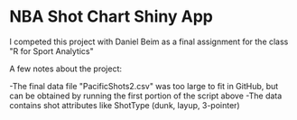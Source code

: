 # NBA Shot Chart Shiny App

I competed this project with Daniel Beim as a final assignment for the class "R for Sport Analytics"

A few notes about the project:

-The final data file "PacificShots2.csv" was too large to fit in GitHub, but can be obtained by running the first portion of the script above
-The data contains shot attributes like ShotType (dunk, layup, 3-pointer) 

